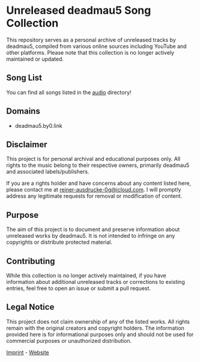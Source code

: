 # Unreleased deadmau5 Song Collection

This repository serves as a personal archive of unreleased tracks by deadmau5, compiled from various online sources including YouTube and other platforms. Please note that this collection is no longer actively maintained or updated.

## Song List

You can find all songs listed in the [audio](./audio) directory!

## Domains

- deadmau5.by0.link

## Disclaimer

This project is for personal archival and educational purposes only. All rights to the music belong to their respective owners, primarily deadmau5 and associated labels/publishers.

If you are a rights holder and have concerns about any content listed here, please contact me at reiner-ausdrucke-0g@icloud.com. I will promptly address any legitimate requests for removal or modification of content.

## Purpose

The aim of this project is to document and preserve information about unreleased works by deadmau5. It is not intended to infringe on any copyrights or distribute protected material.

## Contributing

While this collection is no longer actively maintained, if you have information about additional unreleased tracks or corrections to existing entries, feel free to open an issue or submit a pull request.

## Legal Notice

This project does not claim ownership of any of the listed works. All rights remain with the original creators and copyright holders. The information provided here is for informational purposes only and should not be used for commercial purposes or unauthorized distribution.

[Imprint](https://by0.link/imprint) - [Website](https://by0.link)
